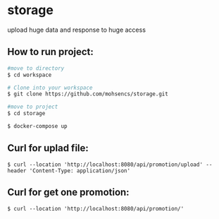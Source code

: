 # storage
upload huge data and response to huge access

## How to run project:
```bash
#move to directory
$ cd workspace

# Clone into your workspace
$ git clone https://github.com/mohsencs/storage.git

#move to project
$ cd storage

$ docker-compose up
```

## Curl for uplad file:
`$ curl --location 'http://localhost:8080/api/promotion/upload' --header 'Content-Type: application/json'`

## Curl for get one promotion:
`$ curl --location 'http://localhost:8080/api/promotion/'`
